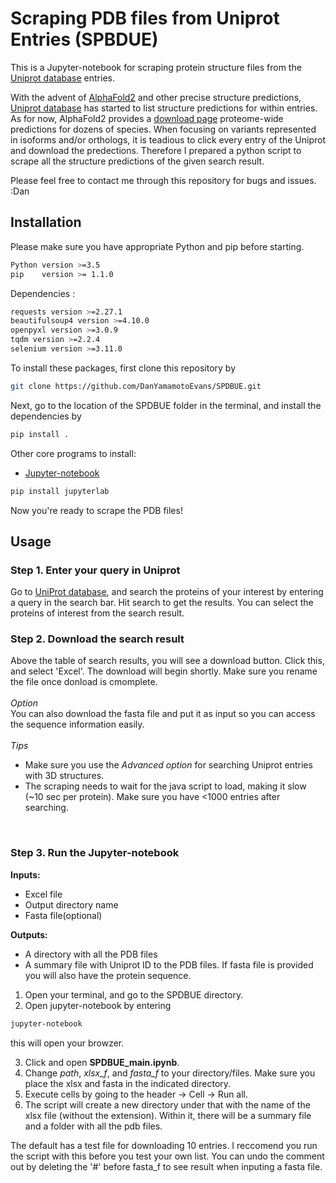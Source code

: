 # Scraping PDB files from Uniprot Entries (SPBDUE)
This is a Jupyter-notebook for scraping protein structure files from the [Uniprot database](https://www.uniprot.org/uniprot) entries. 

With the advent of [AlphaFold2](https://alphafold.ebi.ac.uk/) and other precise structure predictions, [Uniprot database](https://www.uniprot.org/uniprot) has started to list structure predictions for within entries. As for now, AlphaFold2 provides a [download page](https://alphafold.ebi.ac.uk/download) proteome-wide predictions for dozens of species. When focusing on variants represented in isoforms and/or orthologs, it is teadious to click every entry of the Uniprot and download the predections. Therefore I prepared a python script to scrape all the structure predictions of the given search result.

Please feel free to contact me through this repository for bugs and issues.
<br>
:Dan

## Installation
Please make sure you have appropriate Python and pip before starting.
```sh
Python version >=3.5
pip    version >= 1.1.0
```

Dependencies :
```sh
requests version >=2.27.1
beautifulsoup4 version >=4.10.0
openpyxl version >=3.0.9
tqdm version >=2.2.4
selenium version >=3.11.0
```
To install these packages, first clone this repository by
```sh
git clone https://github.com/DanYamamotoEvans/SPDBUE.git
```
Next, go to the location of the SPDBUE folder in the terminal, and install the dependencies by
```sh
pip install .
```

Other core programs to install:
- [Jupyter-notebook](https://jupyter.org/install)
```sh
pip install jupyterlab
```

Now you're ready to scrape the PDB files!


## Usage

### Step 1. Enter your query in Uniprot
Go to [UniProt database](https://www.uniprot.org/uniprot/), and search the proteins of your interest by entering a query in the search bar.
Hit search to get the results. You can select the proteins of interest from the search result. 

### Step 2. Download the search result 
Above the table of search results, you will see a download button. Click this, and select 'Excel'. The download will begin shortly. Make sure you rename the file once donload is cmomplete.<br> 
<br>
_Option_ <br>
You can also download the fasta file and put it as input so you can access the sequence information easily.<br>
<br>
_Tips_<br>
- Make sure you use the _Advanced option_ for searching Uniprot entries with 3D structures. 
- The scraping needs to wait for the java script to load, making it slow (~10 sec per protein). Make sure you have <1000 entries after searching.
<br>

### Step 3. Run the Jupyter-notebook

**Inputs:** 
- Excel file
- Output directory name
- Fasta file(optional)

**Outputs:**
- A directory with all the PDB files
- A summary file with Uniprot ID to the PDB files. If fasta file is provided you will also have the protein sequence.

1. Open your terminal, and go to the SPDBUE directory.
2. Open jupyter-notebook by entering  
```sh
jupyter-notebook
```
this will open your browzer.

3. Click and open **SPDBUE_main.ipynb**.
4. Change _path_, _xlsx_f_, and _fasta_f_ to your directory/files. Make sure you place the xlsx and fasta in the indicated directory. 
6. Execute cells by going to the header -> Cell -> Run all.
7. The script will create a new directory under that with the name of the xlsx file (without the extension). Within it, there will be a summary file and a folder with all the pdb files.

The default has a test file for downloading 10 entries. I reccomend you run the script with this before you test your own list. You can undo the comment out by deleting the '#' before fasta_f to see result when inputing a fasta file. 
